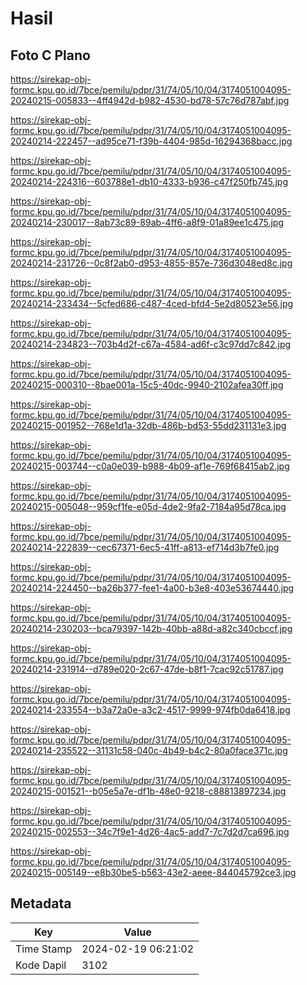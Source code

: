 # Hasil

## Foto C Plano

https://sirekap-obj-formc.kpu.go.id/7bce/pemilu/pdpr/31/74/05/10/04/3174051004095-20240215-005833--4ff4942d-b982-4530-bd78-57c76d787abf.jpg

https://sirekap-obj-formc.kpu.go.id/7bce/pemilu/pdpr/31/74/05/10/04/3174051004095-20240214-222457--ad95ce71-f39b-4404-985d-16294368bacc.jpg

https://sirekap-obj-formc.kpu.go.id/7bce/pemilu/pdpr/31/74/05/10/04/3174051004095-20240214-224316--603788e1-db10-4333-b936-c47f250fb745.jpg

https://sirekap-obj-formc.kpu.go.id/7bce/pemilu/pdpr/31/74/05/10/04/3174051004095-20240214-230017--8ab73c89-89ab-4ff6-a8f9-01a89ee1c475.jpg

https://sirekap-obj-formc.kpu.go.id/7bce/pemilu/pdpr/31/74/05/10/04/3174051004095-20240214-231726--0c8f2ab0-d953-4855-857e-736d3048ed8c.jpg

https://sirekap-obj-formc.kpu.go.id/7bce/pemilu/pdpr/31/74/05/10/04/3174051004095-20240214-233434--5cfed686-c487-4ced-bfd4-5e2d80523e56.jpg

https://sirekap-obj-formc.kpu.go.id/7bce/pemilu/pdpr/31/74/05/10/04/3174051004095-20240214-234823--703b4d2f-c67a-4584-ad6f-c3c97dd7c842.jpg

https://sirekap-obj-formc.kpu.go.id/7bce/pemilu/pdpr/31/74/05/10/04/3174051004095-20240215-000310--8bae001a-15c5-40dc-9940-2102afea30ff.jpg

https://sirekap-obj-formc.kpu.go.id/7bce/pemilu/pdpr/31/74/05/10/04/3174051004095-20240215-001952--768e1d1a-32db-486b-bd53-55dd231131e3.jpg

https://sirekap-obj-formc.kpu.go.id/7bce/pemilu/pdpr/31/74/05/10/04/3174051004095-20240215-003744--c0a0e039-b988-4b09-af1e-769f68415ab2.jpg

https://sirekap-obj-formc.kpu.go.id/7bce/pemilu/pdpr/31/74/05/10/04/3174051004095-20240215-005048--959cf1fe-e05d-4de2-9fa2-7184a95d78ca.jpg

https://sirekap-obj-formc.kpu.go.id/7bce/pemilu/pdpr/31/74/05/10/04/3174051004095-20240214-222839--cec67371-6ec5-41ff-a813-ef714d3b7fe0.jpg

https://sirekap-obj-formc.kpu.go.id/7bce/pemilu/pdpr/31/74/05/10/04/3174051004095-20240214-224450--ba26b377-fee1-4a00-b3e8-403e53674440.jpg

https://sirekap-obj-formc.kpu.go.id/7bce/pemilu/pdpr/31/74/05/10/04/3174051004095-20240214-230203--bca79397-142b-40bb-a88d-a82c340cbccf.jpg

https://sirekap-obj-formc.kpu.go.id/7bce/pemilu/pdpr/31/74/05/10/04/3174051004095-20240214-231914--d789e020-2c67-47de-b8f1-7cac92c51787.jpg

https://sirekap-obj-formc.kpu.go.id/7bce/pemilu/pdpr/31/74/05/10/04/3174051004095-20240214-233554--b3a72a0e-a3c2-4517-9999-974fb0da6418.jpg

https://sirekap-obj-formc.kpu.go.id/7bce/pemilu/pdpr/31/74/05/10/04/3174051004095-20240214-235522--31131c58-040c-4b49-b4c2-80a0face371c.jpg

https://sirekap-obj-formc.kpu.go.id/7bce/pemilu/pdpr/31/74/05/10/04/3174051004095-20240215-001521--b05e5a7e-df1b-48e0-9218-c88813897234.jpg

https://sirekap-obj-formc.kpu.go.id/7bce/pemilu/pdpr/31/74/05/10/04/3174051004095-20240215-002553--34c7f9e1-4d26-4ac5-add7-7c7d2d7ca696.jpg

https://sirekap-obj-formc.kpu.go.id/7bce/pemilu/pdpr/31/74/05/10/04/3174051004095-20240215-005149--e8b30be5-b563-43e2-aeee-844045792ce3.jpg


## Metadata

| Key        | Value               |
| ---------- | ------------------- |
| Time Stamp | 2024-02-19 06:21:02 |
| Kode Dapil | 3102                |



